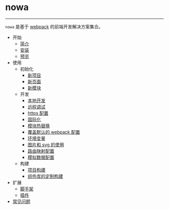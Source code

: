 # nowa

---

`nowa` 是基于 [webpack](http://webpack.github.io/docs/) 的前端开发解决方案集合。

* 开始
   * [简介](jian_jie.md)
   * [安装](an_zhuang.md)
   * [预览](yu_lan.md)
* 使用
   * 初始化
       * [新项目](xin_xiang_mu.md)
       * [新页面](xin_ye_mian.md)
       * [新模块](xin_mo_kuai.md)
   * 开发
       * [本地开发](ben_di_kai_fa.md)
       * [远程调试](yuan_cheng_tiao_shi.md)
       * [https 配置](https_pei_zhi.md)
       * [国际化](guo_ji_hua.md)
       * [模块热替换](mo_kuai_re_ti_huan.md)
       * [覆盖默认的 webpack 配置](fu_gai_mo_ren_de_webpack_pei_zhi.md)
       * [环境变量](huan_jing_bian_liang.md)
       * [图片和 svg 的使用](tu_pian_he_svg_de_shi_yong.md)
       * [路由映射配置](lu_you_ying_she.md)
       * [模拟数据配置](mo_ni_shu_ju.md)
   * 构建
       * [项目构建](xiang_mu_gou_jian.md)
       * [组件库的定制构建](zu_jian_ku_de_ding_zhi_gou_jian.md)
* 扩展
   * [脚手架](jiao_shou_jia.md)
   * [插件](cha_jian.md)
* [常见问题](chang_jian_wen_ti.md)
